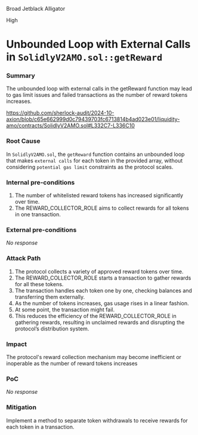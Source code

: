 Broad Jetblack Alligator

High

# Unbounded Loop with External Calls in `SolidlyV2AMO.sol::getReward`

### Summary

The unbounded loop with external calls in the getReward function may lead to gas limit issues and failed transactions as the number of reward tokens increases.

https://github.com/sherlock-audit/2024-10-axion/blob/c65e662999d0c79439703fc6713814b4ad023e01/liquidity-amo/contracts/SolidlyV2AMO.sol#L332C7-L336C10

### Root Cause

In `SolidlyV2AMO.sol`, the `getReward` function contains an unbounded loop that makes `external calls` for each token in the provided array, without considering `potential gas limit` constraints as the protocol scales.

### Internal pre-conditions

1. The number of whitelisted reward tokens has increased significantly over time.  
2. The REWARD_COLLECTOR_ROLE aims to collect rewards for all tokens in one transaction.

### External pre-conditions

_No response_

### Attack Path

1. The protocol collects a variety of approved reward tokens over time.  
2. The REWARD_COLLECTOR_ROLE starts a transaction to gather rewards for all these tokens.  
3. The transaction handles each token one by one, checking balances and transferring them externally.  
4. As the number of tokens increases, gas usage rises in a linear fashion.  
5. At some point, the transaction might fail.  
6. This reduces the efficiency of the REWARD_COLLECTOR_ROLE in gathering rewards, resulting in unclaimed rewards and disrupting the protocol’s distribution system.

### Impact

The protocol's reward collection mechanism may become inefficient or inoperable as the number of reward tokens increases

### PoC

_No response_

### Mitigation

Implement a method to separate token withdrawals to receive rewards for each token in a transaction.